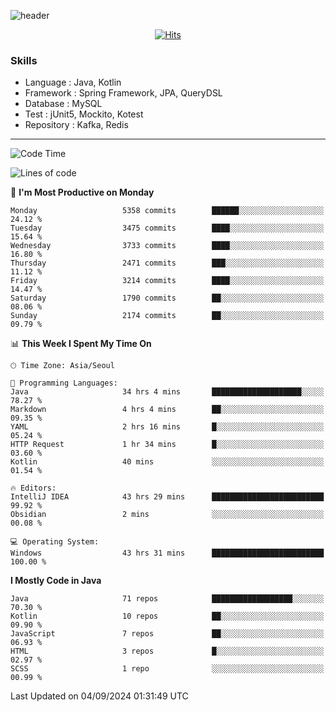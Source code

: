 <!-- Github Profile Readme로 프로필 꾸미기 : https://zzsza.github.io/development/2020/07/10/make-github-profile-readme/ -->

<!-- github theme -->
  <!-- 
    ![header](https://capsule-render.vercel.app/api?type=slice&color=e0f0e3&height=150&section=header&text=beasy&fontSize=45)
  -->
  ![header](https://capsule-render.vercel.app/api?type=soft&color=e0f0e3&height=150&section=header&text=Choi-YongSeok&fontSize=55&animation=twinkling)


<!-- hits count : https://hits.seeyoufarm.com/ -->
<div align=center>
    
  [![Hits](https://hits.seeyoufarm.com/api/count/incr/badge.svg?url=https%3A%2F%2Fgithub.com%2Fchoi-ys&count_bg=%2379C83D&title_bg=%23555555&icon=&icon_color=%23E7E7E7&title=hits&edge_flat=false)](https://hits.seeyoufarm.com)

</div>


<!-- Committed Top Lang -->
<div align=center>
</div>


### Skills
 - Language : Java, Kotlin
 - Framework : Spring Framework, JPA, QueryDSL
 - Database : MySQL
 - Test : jUnit5, Mockito, Kotest
 - Repository : Kafka, Redis

---

<!--START_SECTION:waka-->
![Code Time](http://img.shields.io/badge/Code%20Time-4%2C468%20hrs%2058%20mins-blue)

![Lines of code](https://img.shields.io/badge/From%20Hello%20World%20I%27ve%20Written-15.0%20million%20lines%20of%20code-blue)

📅 **I'm Most Productive on Monday** 

```text
Monday                   5358 commits        ██████░░░░░░░░░░░░░░░░░░░   24.12 % 
Tuesday                  3475 commits        ████░░░░░░░░░░░░░░░░░░░░░   15.64 % 
Wednesday                3733 commits        ████░░░░░░░░░░░░░░░░░░░░░   16.80 % 
Thursday                 2471 commits        ███░░░░░░░░░░░░░░░░░░░░░░   11.12 % 
Friday                   3214 commits        ████░░░░░░░░░░░░░░░░░░░░░   14.47 % 
Saturday                 1790 commits        ██░░░░░░░░░░░░░░░░░░░░░░░   08.06 % 
Sunday                   2174 commits        ██░░░░░░░░░░░░░░░░░░░░░░░   09.79 % 
```


📊 **This Week I Spent My Time On** 

```text
🕑︎ Time Zone: Asia/Seoul

💬 Programming Languages: 
Java                     34 hrs 4 mins       ████████████████████░░░░░   78.27 % 
Markdown                 4 hrs 4 mins        ██░░░░░░░░░░░░░░░░░░░░░░░   09.35 % 
YAML                     2 hrs 16 mins       █░░░░░░░░░░░░░░░░░░░░░░░░   05.24 % 
HTTP Request             1 hr 34 mins        █░░░░░░░░░░░░░░░░░░░░░░░░   03.60 % 
Kotlin                   40 mins             ░░░░░░░░░░░░░░░░░░░░░░░░░   01.54 % 

🔥 Editors: 
IntelliJ IDEA            43 hrs 29 mins      █████████████████████████   99.92 % 
Obsidian                 2 mins              ░░░░░░░░░░░░░░░░░░░░░░░░░   00.08 % 

💻 Operating System: 
Windows                  43 hrs 31 mins      █████████████████████████   100.00 % 
```

**I Mostly Code in Java** 

```text
Java                     71 repos            ██████████████████░░░░░░░   70.30 % 
Kotlin                   10 repos            ██░░░░░░░░░░░░░░░░░░░░░░░   09.90 % 
JavaScript               7 repos             ██░░░░░░░░░░░░░░░░░░░░░░░   06.93 % 
HTML                     3 repos             █░░░░░░░░░░░░░░░░░░░░░░░░   02.97 % 
SCSS                     1 repo              ░░░░░░░░░░░░░░░░░░░░░░░░░   00.99 % 
```




 Last Updated on 04/09/2024 01:31:49 UTC
<!--END_SECTION:waka-->

<!-- 
![footer](https://capsule-render.vercel.app/api?section=footer&type=slice&color=e0f0e3)
-->

